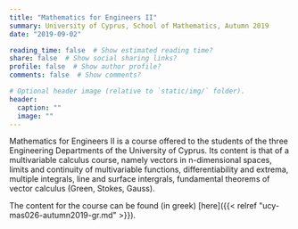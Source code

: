 ```yaml
---
title: "Mathematics for Engineers II"
summary: University of Cyprus, School of Mathematics, Autumn 2019
date: "2019-09-02"

reading_time: false  # Show estimated reading time?
share: false  # Show social sharing links?
profile: false  # Show author profile?
comments: false  # Show comments?

# Optional header image (relative to `static/img/` folder).
header:
  caption: ""
  image: ""
---
```


Mathematics for Engineers II is a course offered to the students of the three Engineering Departments of the University of Cyprus. Its content is that of a multivariable calculus course, namely vectors in n-dimensional spaces, limits and continuity of multivariable functions, differentiability and extrema, multiple integrals, line and surface intergrals, fundamental theorems of vector calculus (Green, Stokes, Gauss).

The content for the course can be found (in greek) [here]({{< relref "ucy-mas026-autumn2019-gr.md" >}}).
